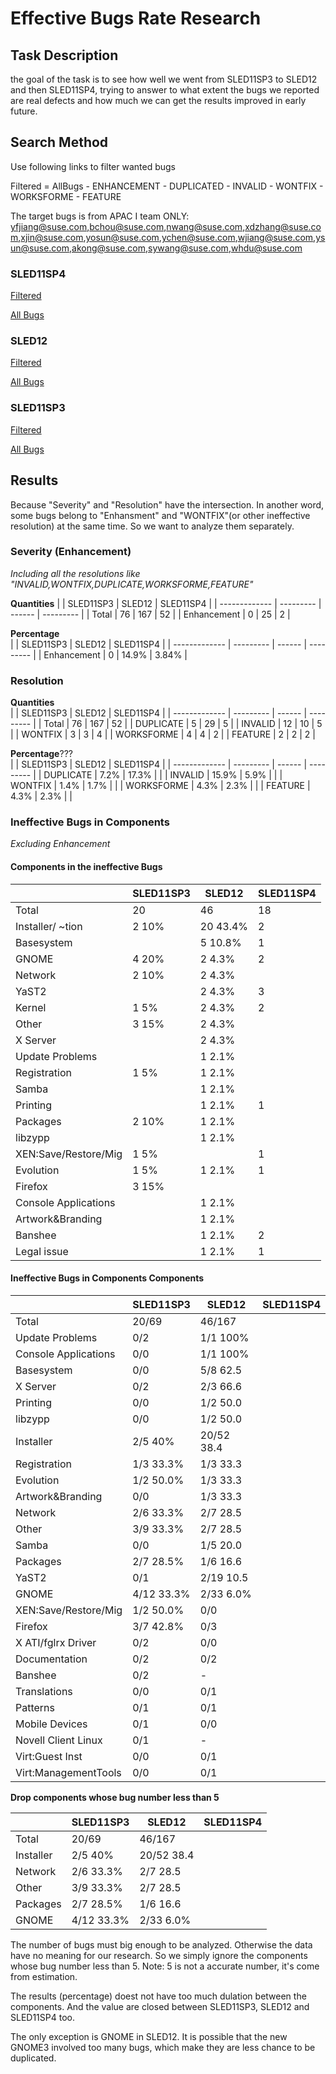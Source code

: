 Effective Bugs Rate Research
============================

Task Description
----------------
the goal of the task is to see how well we went from SLED11SP3 to SLED12 and then SLED11SP4, trying to answer to what extent the bugs we reported are real defects and how much we can get the results improved in early future.

Search Method
-------------
Use following links to filter wanted bugs

Filtered = AllBugs - ENHANCEMENT - DUPLICATED - INVALID - WONTFIX - WORKSFORME - FEATURE

The target bugs is from APAC I team ONLY:
yfjiang@suse.com,bchou@suse.com,nwang@suse.com,xdzhang@suse.com,xjin@suse.com,yosun@suse.com,ychen@suse.com,wjiang@suse.com,ysun@suse.com,akong@suse.com,sywang@suse.com,whdu@suse.com


### SLED11SP4
[Filtered](https://bugzilla.suse.com/buglist.cgi?bug_severity=Blocker&bug_severity=Critical&bug_severity=Major&bug_severity=Normal&bug_severity=Minor&classification=SUSE%20Linux%20Enterprise%20Desktop&email3=%28bchou|nwang|wjiang|whdu|xdzhang|xjin|yfjiang|ysun|yosun|sywang|ychen%29%40suse.com&emailreporter3=1&emailtype3=regexp&list_id=1967413&product=SUSE%20Linux%20Enterprise%20Desktop%2011%20SP4%20%28SLED%2011%20SP4%29&query_format=advanced&resolution=INVALID&resolution=WONTFIX&resolution=FEATURE&resolution=DUPLICATE&resolution=WORKSFORME)

[All Bugs](https://bugzilla.suse.com/buglist.cgi?classification=SUSE%20Linux%20Enterprise%20Desktop&product=SUSE%20Linux%20Enterprise%20Desktop%2012&query_format=advanced&f1=reporter&o1=anywords&v1=yfjiang@suse.com,bchou@suse.com,nwang@suse.com,xdzhang@suse.com,xjin@suse.com,yosun@suse.com,ychen@suse.com,wjiang@suse.com,ysun@suse.com,akong@suse.com,sywang@suse.com,whdu@suse.com://bugzilla.suse.com/buglist.cgi?bug_severity=Blocker&bug_severity=Critical&bug_severity=Major&bug_severity=Normal&bug_severity=Minor&bug_severity=Enhancement&classification=SUSE%20Linux%20Enterprise%20Desktop&email3=%28bchou|nwang|wjiang|whdu|xdzhang|xjin|yfjiang|ysun|yosun|sywang|ychen%29%40suse.com&emailreporter3=1&emailtype3=regexp&list_id=1967414&product=SUSE%20Linux%20Enterprise%20Desktop%2011%20SP4%20%28SLED%2011%20SP4%29&query_format=advanced&resolution=---&resolution=FIXED&resolution=INVALID&resolution=WONTFIX&resolution=NORESPONSE&resolution=UPSTREAM&resolution=FEATURE&resolution=DUPLICATE&resolution=WORKSFORME&resolution=MOVED)

### SLED12
[Filtered](https://bugzilla.suse.com/buglist.cgi?bug_severity=Blocker&bug_severity=Critical&bug_severity=Major&bug_severity=Normal&bug_severity=Minor&classification=SUSE%20Linux%20Enterprise%20Desktop&email3=%28bchou|nwang|wjiang|whdu|xdzhang|xjin|yfjiang|ysun|yosun|sywang|ychen%29%40suse.com&emailreporter3=1&emailtype3=regexp&list_id=1967475&product=SUSE%20Linux%20Enterprise%20Desktop%2012&query_format=advanced&resolution=---&resolution=FIXED&resolution=NORESPONSE&resolution=UPSTREAM&resolution=MOVED)

[All Bugs](https://bugzilla.suse.com/buglist.cgi?bug_severity=Blocker&bug_severity=Critical&bug_severity=Major&bug_severity=Normal&bug_severity=Minor&bug_severity=Enhancement&classification=SUSE%20Linux%20Enterprise%20Desktop&email3=%28bchou|nwang|wjiang|whdu|xdzhang|xjin|yfjiang|ysun|yosun|sywang|ychen%29%40suse.com&emailreporter3=1&emailtype3=regexp&list_id=1967457&product=SUSE%20Linux%20Enterprise%20Desktop%2012&query_format=advanced&resolution=---&resolution=FIXED&resolution=INVALID&resolution=WONTFIX&resolution=NORESPONSE&resolution=UPSTREAM&resolution=FEATURE&resolution=DUPLICATE&resolution=WORKSFORME&resolution=MOVED)

### SLED11SP3
[Filtered](https://bugzilla.suse.com/buglist.cgi?bug_severity=Blocker&bug_severity=Critical&bug_severity=Major&bug_severity=Normal&bug_severity=Minor&classification=SUSE%20Linux%20Enterprise%20Desktop&email3=%28bchou|nwang|wjiang|whdu|xdzhang|xjin|yfjiang|ysun|yosun|sywang|ychen%29%40suse.com&emailreporter3=1&emailtype3=regexp&list_id=1967506&product=SUSE%20Linux%20Enterprise%20Desktop%2011%20SP3&query_format=advanced&resolution=---&resolution=FIXED&resolution=NORESPONSE&resolution=UPSTREAM&resolution=MOVED)

[All Bugs](https://bugzilla.suse.com/buglist.cgi?bug_severity=Blocker&bug_severity=Critical&bug_severity=Major&bug_severity=Normal&bug_severity=Minor&bug_severity=Enhancement&classification=SUSE%20Linux%20Enterprise%20Desktop&email3=%28bchou|nwang|wjiang|whdu|xdzhang|xjin|yfjiang|ysun|yosun|sywang|ychen%29%40suse.com&emailreporter3=1&emailtype3=regexp&list_id=1967535&product=SUSE%20Linux%20Enterprise%20Desktop%2011%20SP3&query_format=advanced&resolution=---&resolution=FIXED&resolution=INVALID&resolution=WONTFIX&resolution=NORESPONSE&resolution=UPSTREAM&resolution=FEATURE&resolution=DUPLICATE&resolution=WORKSFORME&resolution=MOVED)

Results
-------

Because "Severity" and "Resolution" have the intersection. In another word, some bugs belong to "Enhansment" and "WONTFIX"(or other ineffective resolution) at the same time. So we want to analyze them separately. 

### Severity (Enhancement)

_Including all the resolutions like "INVALID,WONTFIX,DUPLICATE,WORKSFORME,FEATURE"_

**Quantities**
|               | SLED11SP3 | SLED12 | SLED11SP4 |
| ------------- | --------- | ------ | --------- |
| Total         | 76        | 167    | 52        |
| Enhancement   | 0         | 25     | 2         |
                                                  
**Percentage**                                    
|               | SLED11SP3 | SLED12 | SLED11SP4 |
| ------------- | --------- | ------ | --------- |
| Enhancement   | 0         | 14.9%  | 3.84%     |
                                                  
### Resolution                                    
                                                  
**Quantities**                                    
|               | SLED11SP3 | SLED12 | SLED11SP4 |
| ------------- | --------- | ------ | --------- |
| Total         | 76        | 167    | 52        |
| DUPLICATE     | 5         | 29     | 5         |
| INVALID       | 12        | 10     | 5         |
| WONTFIX       | 3         | 3      | 4         |
| WORKSFORME    | 4         | 4      | 2         |
| FEATURE       | 2         | 2      | 2         |
                                                  
**Percentage**???                                    
|               | SLED11SP3 | SLED12 | SLED11SP4 |
| ------------- | --------- | ------ | --------- |
| DUPLICATE     | 7.2%      | 17.3%  |     |
| INVALID       | 15.9%     | 5.9%   |     |
| WONTFIX       | 1.4%      | 1.7%   |     |
| WORKSFORME    | 4.3%      | 2.3%   |     |
| FEATURE       | 4.3%      | 2.3%   |     |

### Ineffective Bugs in Components
_Excluding Enhancement_

#### Components in the ineffective Bugs

|                      | SLED11SP3 | SLED12    | SLED11SP4 | 
| -------------------- | --------- | --------- | --------- | 
| Total                | 20        | 46        |    18     | 
| Installer/ ~tion     | 2   10%   | 20  43.4% |    2      | 
| Basesystem           |           | 5   10.8% |    1      | 
| GNOME                | 4   20%   | 2   4.3%  |    2      | 
| Network              | 2   10%   | 2   4.3%  |           | 
| YaST2                |           | 2   4.3%  |    3      | 
| Kernel               | 1   5%    | 2   4.3%  |    2      | 
| Other                | 3   15%   | 2   4.3%  |           | 
| X Server             |           | 2   4.3%  |           | 
| Update Problems      |           | 1   2.1%  |           | 
| Registration         | 1   5%    | 1   2.1%  |           | 
| Samba                |           | 1   2.1%  |           | 
| Printing             |           | 1   2.1%  |    1      | 
| Packages             | 2   10%   | 1   2.1%  |           | 
| libzypp              |           | 1   2.1%  |           | 
| XEN:Save/Restore/Mig | 1   5%    |           |    1      | 
| Evolution            | 1   5%    | 1   2.1%  |    1      | 
| Firefox              | 3   15%   |           |           | 
| Console Applications |           | 1   2.1%  |           | 
| Artwork&Branding     |           | 1   2.1%  |           | 
| Banshee              |           | 1   2.1%  |    2      | 
| Legal issue          |           | 1   2.1%  |    1      | 
                                                             
                                                             
#### Ineffective Bugs in Components              Components
                                                             
|                      | SLED11SP3  | SLED12      | SLED11SP4  |
| -------------------- | ---------- | ----------  | ---------- |
| Total                | 20/69      | 46/167      | |
| Update Problems      | 0/2        | 1/1   100%  | |
| Console Applications | 0/0        | 1/1   100%  | |
| Basesystem           | 0/0        | 5/8   62.5  | |
| X Server             | 0/2        | 2/3   66.6  | |
| Printing             | 0/0        | 1/2   50.0  | |
| libzypp              | 0/0        | 1/2   50.0  | |
| Installer            | 2/5  40%   | 20/52 38.4  | |
| Registration         | 1/3  33.3% | 1/3   33.3  | |
| Evolution            | 1/2  50.0% | 1/3   33.3  | |
| Artwork&Branding     | 0/0        | 1/3   33.3  | |
| Network              | 2/6  33.3% | 2/7   28.5  | |
| Other                | 3/9  33.3% | 2/7   28.5  | |
| Samba                | 0/0        | 1/5   20.0  | |
| Packages             | 2/7  28.5% | 1/6   16.6  | |
| YaST2                | 0/1        | 2/19  10.5  | |
| GNOME                | 4/12 33.3% | 2/33  6.0%  | |
| XEN:Save/Restore/Mig | 1/2  50.0% | 0/0         | |
| Firefox              | 3/7  42.8% | 0/3         | |
| X ATI/fglrx Driver   | 0/2        | 0/0         | |
| Documentation        | 0/2        | 0/2         | |
| Banshee              | 0/2        | -           | |
| Translations         | 0/0        | 0/1         | |
| Patterns             | 0/1        | 0/1         | |
| Mobile Devices       | 0/1        | 0/0         | |
| Novell Client Linux  | 0/1        | -           | |
| Virt:Guest Inst      | 0/0        | 0/1         | |
| Virt:ManagementTools | 0/0        | 0/1         | |
                                                                
**Drop components whose bug number less than 5**
                                                                
|                      | SLED11SP3  | SLED12      | SLED11SP4  |
| -------------------- | ---------- | ----------  | ---------- |
| Total                | 20/69      | 46/167      |  |
| Installer            | 2/5  40%   | 20/52 38.4  |  |
| Network              | 2/6  33.3% | 2/7   28.5  |  |
| Other                | 3/9  33.3% | 2/7   28.5  |  |
| Packages             | 2/7  28.5% | 1/6   16.6  |  |
| GNOME                | 4/12 33.3% | 2/33  6.0%  |  |

The number of bugs must big enough to be analyzed. Otherwise the data have no meaning for our research. So we simply ignore the components whose bug number less than 5. Note: 5 is not a accurate number, it's come from estimation.

The results (percentage) doest not have too much dulation between the components.
And the value are closed between SLED11SP3, SLED12 and SLED11SP4 too.

The only exception is GNOME in SLED12. It is possible that the new GNOME3 involved too many bugs, which make they are less chance to be duplicated.
